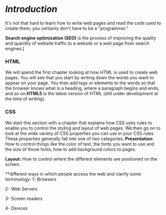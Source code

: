 # *Introduction*

It's not that hard to learn how
to write web pages and read
the code used to create them;
you certainly don't have to be a
"programmer."

**Search engine optimization (SEO)** is the process of improving the quality and quantity of website traffic to a website or a web page from search engines.[
### HTML
We will spend the first chapter
looking at how HTML is used to
create web pages. You will see
that you start by writing down
the words you want to appear
on your page. You then add tags
or elements to the words so
that the browser knows what is
a heading, where a paragraph
begins and ends, and so on.**HTML5** is the latest
version of HTML (still under
development at the time of
writing).

### CSS
We start this section with a
chapter that explains how CSS
uses rules to enable you to
control the styling and layout
of web pages. We then go on to
look at the wide variety of CSS
properties you can use in your
CSS rules. These properties
generally fall into one of two
categories:
**Presentation:** How to control
things like the color of text, the
fonts you want to use and the
size of those fonts, how to add
background colors to pages.

**Layout:** How to control where
the different elements are
positioned on the screen.

**different ways in which people access the web
and clarify some terminology:
1- Browsers

2- Web Servers

3- Screen readers

4- Devices




